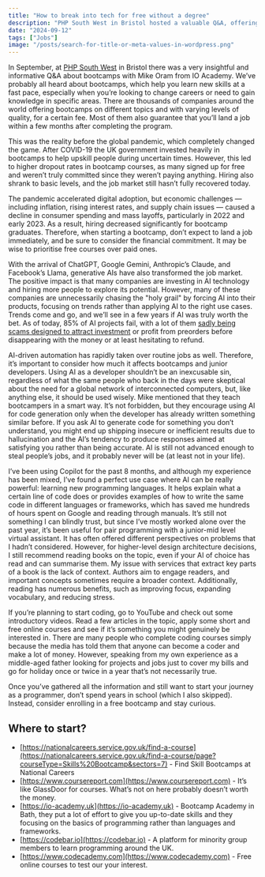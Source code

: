 ```yaml
---
title: "How to break into tech for free without a degree"
description: "PHP South West in Bristol hosted a valuable Q&A, offering insights into the changing dynamics of bootcamps in today’s job market. There is still value in learning coding today, despite the dominance of AI."
date: "2024-09-12"
tags: ["Jobs"]
image: "/posts/search-for-title-or-meta-values-in-wordpress.png"
---
```

In September, at [PHP South West](https://www.meetup.com/php-sw/) in Bristol there was a very insightful and informative Q&A about bootcamps with Mike Oram from IO Academy. We’ve probably all heard about bootcamps, which help you learn new skills at a fast pace, especially when you’re looking to change careers or need to gain knowledge in specific areas. There are thousands of companies around the world offering bootcamps on different topics and with varying levels of quality, for a certain fee. Most of them also guarantee that you’ll land a job within a few months after completing the program.

This was the reality before the global pandemic, which completely changed the game. After COVID-19 the UK government invested heavily in bootcamps to help upskill people during uncertain times. However, this led to higher dropout rates in bootcamp courses, as many signed up for free and weren’t truly committed since they weren’t paying anything. Hiring also shrank to basic levels, and the job market still hasn’t fully recovered today.

The pandemic accelerated digital adoption, but economic challenges — including inflation, rising interest rates, and supply chain issues — caused a decline in consumer spending and mass layoffs, particularly in 2022 and early 2023. As a result, hiring decreased significantly for bootcamp graduates. Therefore, when starting a bootcamp, don’t expect to land a job immediately, and be sure to consider the financial commitment. It may be wise to prioritise free courses over paid ones.

With the arrival of ChatGPT, Google Gemini, Anthropic’s Claude, and Facebook’s Llama, generative AIs have also transformed the job market. The positive impact is that many companies are investing in AI technology and hiring more people to explore its potential. However, many of these companies are unnecessarily chasing the "holy grail" by forcing AI into their products, focusing on trends rather than applying AI to the right use cases. Trends come and go, and we’ll see in a few years if AI was truly worth the bet. As of today, 85% of AI projects fail, with a lot of them [sadly being scams designed to attract investment](https://www.youtube.com/watch?v=d7DtiMzMBdU) or profit from preorders before disappearing with the money or at least hesitating to refund.

AI-driven automation has rapidly taken over routine jobs as well. Therefore, it’s important to consider how much it affects bootcamps and junior developers. Using AI as a developer shouldn’t be an inexcusable sin, regardless of what the same people who back in the days were skeptical about the need for a global network of interconnected computers, but, like anything else, it should be used wisely. Mike mentioned that they teach bootcampers in a smart way. It’s not forbidden, but they encourage using AI for code generation only when the developer has already written something similar before. If you ask AI to generate code for something you don’t understand, you might end up shipping insecure or inefficient results due to hallucination and the AI’s tendency to produce responses aimed at satisfying you rather than being accurate. AI is still not advanced enough to steal people’s jobs, and it probably never will be (at least not in your life).

I’ve been using Copilot for the past 8 months, and although my experience has been mixed, I’ve found a perfect use case where AI can be really powerful: learning new programming languages. It helps explain what a certain line of code does or provides examples of how to write the same code in different languages or frameworks, which has saved me hundreds of hours spent on Google and reading through manuals. It’s still not something I can blindly trust, but since I’ve mostly worked alone over the past year, it’s been useful for pair programming with a junior-mid level virtual assistant. It has often offered different perspectives on problems that I hadn’t considered. However, for higher-level design architecture decisions, I still recommend reading books on the topic, even if your AI of choice has read and can summarise them. My issue with services that extract key parts of a book is the lack of context. Authors aim to engage readers, and important concepts sometimes require a broader context. Additionally, reading has numerous benefits, such as improving focus, expanding vocabulary, and reducing stress.

If you’re planning to start coding, go to YouTube and check out some introductory videos. Read a few articles in the topic, apply some short and free online courses and see if it’s something you might genuinely be interested in. There are many people who complete coding courses simply because the media has told them that anyone can become a coder and make a lot of money. However, speaking from my own experience as a middle-aged father looking for projects and jobs just to cover my bills and go for holiday once or twice in a year that’s not necessarily true.

Once you’ve gathered all the information and still want to start your journey as a programmer, don’t spend years in school (which I also skipped). Instead, consider enrolling in a free bootcamp and stay curious.

## Where to start?

- [https://nationalcareers.service.gov.uk/find-a-course](https://nationalcareers.service.gov.uk/find-a-course/page?courseType=Skills%20Bootcamp&sectors=7) - Find Skill Bootcamps at National Careers
- [https://www.coursereport.com](https://www.coursereport.com) - It’s like GlassDoor for courses. What’s not on here probably doesn’t worth the money.
- [https://io-academy.uk](https://io-academy.uk) - Bootcamp Academy in Bath, they put a lot of effort to give you up-to-date skills and they focusing on the basics of programming rather than languages and frameworks.
- [https://codebar.io](https://codebar.io) - A platform for minority group members to learn programming around the UK.
- [https://www.codecademy.com](https://www.codecademy.com) - Free online courses to test our your interest.

<script async data-uid="d274611a7b" src="https://crafty-innovator-8961.ck.page/d274611a7b/index.js"></script>